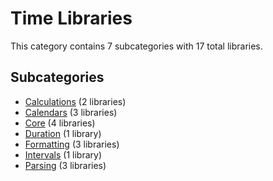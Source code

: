 # Time Libraries

This category contains 7 subcategories with 17 total libraries.

## Subcategories

- [Calculations](Calculations.md) (2 libraries)
- [Calendars](Calendars.md) (3 libraries)
- [Core](Core.md) (4 libraries)
- [Duration](Duration.md) (1 library)
- [Formatting](Formatting.md) (3 libraries)
- [Intervals](Intervals.md) (1 library)
- [Parsing](Parsing.md) (3 libraries)

